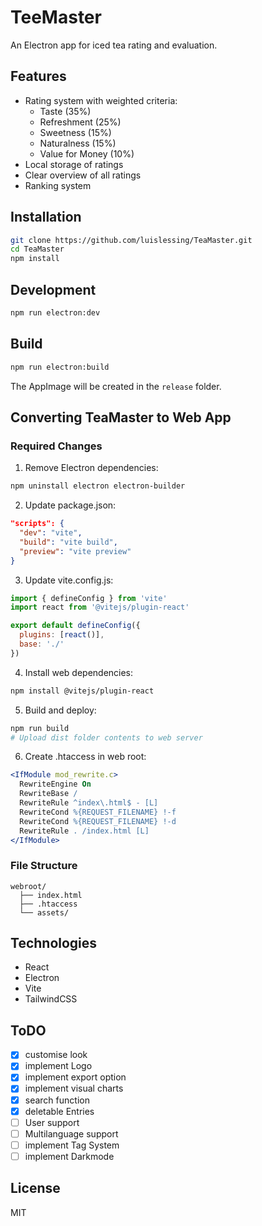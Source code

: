 # TeeMaster

An Electron app for iced tea rating and evaluation.

## Features

- Rating system with weighted criteria:
  - Taste (35%)
  - Refreshment (25%)
  - Sweetness (15%)
  - Naturalness (15%)
  - Value for Money (10%)
- Local storage of ratings
- Clear overview of all ratings
- Ranking system

## Installation

```bash
git clone https://github.com/luislessing/TeaMaster.git
cd TeaMaster
npm install
```

## Development

```bash
npm run electron:dev
```

## Build

```bash
npm run electron:build
```

The AppImage will be created in the `release` folder.

## Converting TeaMaster to Web App

### Required Changes

1. Remove Electron dependencies:
```bash
npm uninstall electron electron-builder
```

2. Update package.json:
```json
"scripts": {
  "dev": "vite",
  "build": "vite build",
  "preview": "vite preview"
}
```

3. Update vite.config.js:
```javascript
import { defineConfig } from 'vite'
import react from '@vitejs/plugin-react'

export default defineConfig({
  plugins: [react()],
  base: './'
})
```

4. Install web dependencies:
```bash
npm install @vitejs/plugin-react
```

5. Build and deploy:
```bash
npm run build
# Upload dist folder contents to web server
```

6. Create .htaccess in web root:
```apache
<IfModule mod_rewrite.c>
  RewriteEngine On
  RewriteBase /
  RewriteRule ^index\.html$ - [L]
  RewriteCond %{REQUEST_FILENAME} !-f
  RewriteCond %{REQUEST_FILENAME} !-d
  RewriteRule . /index.html [L]
</IfModule>
```

### File Structure
```
webroot/
  ├── index.html
  ├── .htaccess
  └── assets/
```

## Technologies

- React
- Electron
- Vite
- TailwindCSS

## ToDO
- [x] customise look
- [x] implement Logo
- [x] implement export option
- [x] implement visual charts 
- [x] search function
- [x] deletable Entries
- [ ] User support
- [ ] Multilanguage support
- [ ] implement Tag System
- [ ] implement Darkmode

## License

MIT